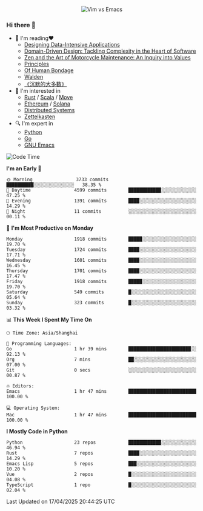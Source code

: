 <p align="center">
    <img src="https://gist.githubusercontent.com/coldnight/e696baffb094e71c96cb302118878eae/raw/40ea5053a6f66cc65f90f437e4173497da225958/banner.gif" alt="Vim vs Emacs" />
</p>

### Hi there 👋

- 📖 I'm reading❤️
    + [Designing Data-Intensive Applications](https://www.oreilly.com/library/view/designing-data-intensive-applications/9781491903063/)
    + [Domain-Driven Design: Tackling Complexity in the Heart of Software](https://www.dddcommunity.org/book/evans_2003/)
    + [Zen and the Art of Motorcycle Maintenance: An Inquiry into Values](https://en.wikipedia.org/wiki/Zen_and_the_Art_of_Motorcycle_Maintenance)
    + [Principles](https://www.principles.com/)
    + [Of Human Bondage](https://en.wikipedia.org/wiki/Of_Human_Bondage)
    + [Walden](https://en.wikipedia.org/wiki/Walden)
    + [《沉默的大多数》](https://en.wikipedia.org/wiki/Silent_majority)
- 🌱 I'm interested in
    + [Rust](https://www.rust-lang.org/) / [Scala](https://www.scala-lang.org/) / [Move](https://github.com/move-language/move/)
    + [Ethereum](https://ethereum.org/en/) / [Solana](https://solana.com/)
	+ [Distributed Systems](https://www.linuxzen.com/notes/topics/20200320174417_%E5%88%86%E5%B8%83%E5%BC%8F/)
	+ [Zettelkasten](https://www.linuxzen.com/notes/notes/20220120080920-slip_box/)
- 🔍 I'm expert in
    + [Python](https://www.python.org/)
    + [Go](https://go.dev/)
    + [GNU Emacs](https://www.gnu.org/software/emacs/)

<!--START_SECTION:waka-->
![Code Time](http://img.shields.io/badge/Code%20Time-3%2C226%20hrs%2017%20mins-blue)

**I'm an Early 🐤** 

```text
🌞 Morning                3733 commits        ██████████░░░░░░░░░░░░░░░   38.35 % 
🌆 Daytime                4599 commits        ████████████░░░░░░░░░░░░░   47.25 % 
🌃 Evening                1391 commits        ████░░░░░░░░░░░░░░░░░░░░░   14.29 % 
🌙 Night                  11 commits          ░░░░░░░░░░░░░░░░░░░░░░░░░   00.11 % 
```
📅 **I'm Most Productive on Monday** 

```text
Monday                   1918 commits        █████░░░░░░░░░░░░░░░░░░░░   19.70 % 
Tuesday                  1724 commits        ████░░░░░░░░░░░░░░░░░░░░░   17.71 % 
Wednesday                1601 commits        ████░░░░░░░░░░░░░░░░░░░░░   16.45 % 
Thursday                 1701 commits        ████░░░░░░░░░░░░░░░░░░░░░   17.47 % 
Friday                   1918 commits        █████░░░░░░░░░░░░░░░░░░░░   19.70 % 
Saturday                 549 commits         █░░░░░░░░░░░░░░░░░░░░░░░░   05.64 % 
Sunday                   323 commits         █░░░░░░░░░░░░░░░░░░░░░░░░   03.32 % 
```


📊 **This Week I Spent My Time On** 

```text
🕑︎ Time Zone: Asia/Shanghai

💬 Programming Languages: 
Go                       1 hr 39 mins        ███████████████████████░░   92.13 % 
Org                      7 mins              ██░░░░░░░░░░░░░░░░░░░░░░░   07.00 % 
Git                      0 secs              ░░░░░░░░░░░░░░░░░░░░░░░░░   00.87 % 

🔥 Editors: 
Emacs                    1 hr 47 mins        █████████████████████████   100.00 % 

💻 Operating System: 
Mac                      1 hr 47 mins        █████████████████████████   100.00 % 
```

**I Mostly Code in Python** 

```text
Python                   23 repos            ████████████░░░░░░░░░░░░░   46.94 % 
Rust                     7 repos             ████░░░░░░░░░░░░░░░░░░░░░   14.29 % 
Emacs Lisp               5 repos             ███░░░░░░░░░░░░░░░░░░░░░░   10.20 % 
Vue                      2 repos             █░░░░░░░░░░░░░░░░░░░░░░░░   04.08 % 
TypeScript               1 repo              █░░░░░░░░░░░░░░░░░░░░░░░░   02.04 % 
```




 Last Updated on 17/04/2025 20:44:25 UTC
<!--END_SECTION:waka-->
